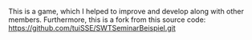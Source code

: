 This is a game, which I helped to improve and develop along with other members. Furthermore, this is a fork from this source code:
https://github.com/tuiSSE/SWTSeminarBeispiel.git